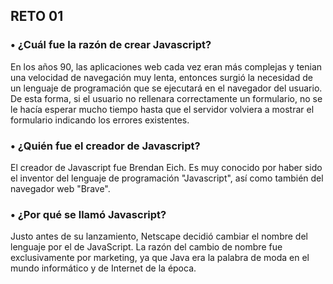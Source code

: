## RETO 01

### • ¿Cuál fue la razón de crear Javascript?

En los años 90, las aplicaciones web cada vez eran más complejas y tenian una velocidad de navegación muy lenta, entonces surgió la necesidad de un lenguaje de programación que se ejecutará en el navegador del usuario. De esta forma, si el usuario no rellenara correctamente un formulario, no se le hacía esperar mucho tiempo hasta que el servidor volviera a mostrar el formulario indicando los errores existentes.

### • ¿Quién fue el creador de Javascript?

El creador de Javascript fue Brendan Eich. Es muy conocido por haber sido el inventor del lenguaje de programación "Javascript", así como también del navegador web "Brave".

### • ¿Por qué se llamó Javascript?

Justo antes de su lanzamiento, Netscape decidió cambiar el nombre del lenguaje por el de JavaScript. La razón del cambio de nombre fue exclusivamente por marketing, ya que Java era la palabra de moda en el mundo informático y de Internet de la época.